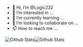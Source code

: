 - 👋 Hi, I’m @Logic232
- 👀 I’m interested in ...
- 🌱 I’m currently learning ...
- 💞️ I’m looking to collaborate on ...
- 📫 How to reach me ...

<!---
Logic232/Logic232 is a ✨ special ✨ repository because its `README.md` (this file) appears on your GitHub profile.
You can click the Preview link to take a look at your changes.
--->

![Github Stats](https://github-readme-stats.vercel.app/api?username=Logic232&theme=tokyonight)![Github Stats](http://github-readme-streak-stats.herokuapp.com?user=Logic232&theme=tokyonight&amp;date_format=M%20j%5B%2C%20Y%5D)






 
